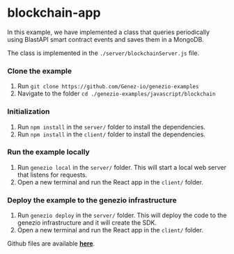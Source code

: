 # blockchain-app

In this example, we have implemented a class that queries periodically using BlastAPI smart contract events and saves them in a MongoDB.

The class is implemented in the `./server/blockchainServer.js` file.

### Clone the example

1. Run `git clone https://github.com/Genez-io/genezio-examples`
2. Navigate to the folder `cd ./genezio-examples/javascript/blockchain`

### Initialization

1. Run `npm install` in the `server/` folder to install the dependencies.
2. Run `npm install` in the `client/` folder to install the dependencies.

### Run the example locally

1. Run `genezio local` in the `server/` folder. This will start a local web server that listens for requests.
2. Open a new terminal and run the React app in the `client/` folder.

### Deploy the example to the genezio infrastructure

1. Run `genezio deploy` in the `server/` folder. This will deploy the code to the genezio infrastructure and it will create the SDK.
2. Open a new terminal and run the React app in the `client/` folder.



Github files are available [**here**](https://github.com/Genez-io/genezio-examples/tree/master/javascript/blockchain).
